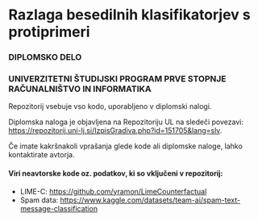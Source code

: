 # Razlaga besedilnih klasifikatorjev s protiprimeri

### DIPLOMSKO DELO

### UNIVERZITETNI ŠTUDIJSKI PROGRAM PRVE STOPNJE RAČUNALNIŠTVO IN INFORMATIKA

Repozitorij vsebuje vso kodo, uporabljeno v diplomski nalogi.

Diplomska naloga je objavljena na Repozitoriju UL na sledeči povezavi: 
https://repozitorij.uni-lj.si/IzpisGradiva.php?id=151705&lang=slv.

Če imate kakršnakoli vprašanja glede kode ali diplomske naloge, lahko kontaktirate avtorja.


#### Viri neavtorske kode oz. podatkov, ki so vključeni v repozitorij:
- LIME-C: https://github.com/yramon/LimeCounterfactual
- Spam data: https://www.kaggle.com/datasets/team-ai/spam-text-message-classification
